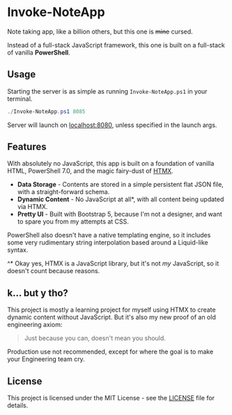 # Invoke-NoteApp

Note taking app, like a billion others, but this one is ~~mine~~ cursed.

Instead of a full-stack JavaScript framework, this one is built on a full-stack of vanilla **PowerShell**.

## Usage

Starting the server is as simple as running `Invoke-NoteApp.ps1` in your terminal.

```powershell
./Invoke-NoteApp.ps1 8085
```

Server will launch on [localhost:8080](http://localhost:8080/), unless specified in the launch args.

## Features

With absolutely no JavaScript, this app is built on a foundation of vanilla HTML, PowerShell 7.0, and the magic fairy-dust of [HTMX](https://htmx.org/).

* **Data Storage** - Contents are stored in a simple persistent flat JSON file, with a straight-forward schema.
* **Dynamic Content** - No JavaScript at all*, with all content being updated via HTMX.
* **Pretty UI** - Built with Bootstrap 5, because I'm not a designer, and want to spare you from my attempts at CSS.

PowerShell also doesn't have a native templating engine, so it includes some very rudimentary string interpolation based around a Liquid-like syntax.

^* Okay yes, HTMX is a JavaScript library, but it's not *my* JavaScript, so it doesn't count because reasons.

## k... but y tho?

This project is mostly a learning project for myself using HTMX to create dynamic content without JavaScript. But it's also my new proof of an old engineering axiom:

> Just because you can, doesn't mean you should.

Production use not recommended, except for where the goal is to make your Engineering team cry.

## License

This project is licensed under the MIT License - see the [LICENSE](LICENSE) file for details.

